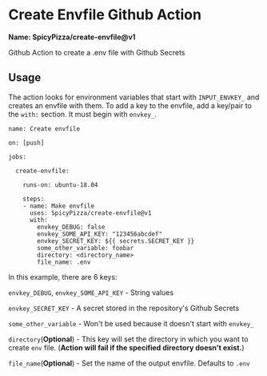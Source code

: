 # Create Envfile Github Action

**Name: SpicyPizza/create-envfile@v1**

Github Action to create a .env file with Github Secrets

## Usage

The action looks for environment variables that start with `INPUT_ENVKEY_` and creates an envfile with them. To add a key to the envfile, add a key/pair to the `with:` section. It must begin with `envkey_`.

```
name: Create envfile

on: [push]

jobs:

  create-envfile:
 
    runs-on: ubuntu-18.04
 
    steps:
    - name: Make envfile
      uses: SpicyPizza/create-envfile@v1
      with:
        envkey_DEBUG: false
        envkey_SOME_API_KEY: "123456abcdef"
        envkey_SECRET_KEY: ${{ secrets.SECRET_KEY }}
        some_other_variable: foobar
        directory: <directory_name>
        file_name: .env
```

In this example, there are 6 keys:

`envkey_DEBUG`, `envkey_SOME_API_KEY` - String values

`envkey_SECRET_KEY` - A secret stored in the repository's Github Secrets

`some_other_variable` - Won't be used because it doesn't start with `envkey_`

`directory`(**Optional**) - This key will set the directory in which you want to create `env` file. (**Action will fail if the specified directory doesn't exist.**)

`file_name`(**Optional**) - Set the name of the output envfile. Defaults to `.env`
